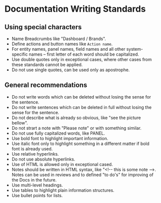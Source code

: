# Documentation Writing Standards

## Using special characters

- Name Breadcrumbs like "Dashboard / Brands".
- Define actions and button names like `Action name`.
- For entity names, panel names, field names and all other system-specific names – first letter of each word should be capitalized. 
- Use double quotes only in exceptional cases, where other cases from these standards cannot be applied.
- Do not use single quotes, can be used only as apostrophe.

## General recommendations

- Do not write words which can be deleted without losing the sense for the sentence.
- Do not write sentences which can be deleted in full without losing the sense for the sentence.
- Do not describe what is already so obvious, like "see the picture bellow".
- Do not strart a note with "Please note" or with something similar.
- Do not use fully capitalized words, like PANEL.
- Use bold font to highlight important information.
- Use italic font only to highlight something in a different matter if bold font is already used.
- Use relative hyperlinks.
- Do not use absolute hyperlinks.
- Use of HTML is allowed only in exceptional cased.
- Notes should be written in HTML syntax, like "<!-- this is some note –>. Notes can be used in reviews and to defined "to do's" for improving of the Docs in the future.
- Use multi-level headings.
- Use tables to highlight plain information structures.
- Use bullet points for lists.

